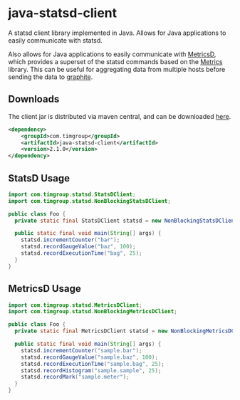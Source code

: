 java-statsd-client
==================

A statsd client library implemented in Java.  Allows for Java applications to easily communicate with statsd.

Also allows for Java applications to easily communicate with [MetricsD](https://github.com/mojodna/metricsd), which provides
a superset of the statsd commands based on the [Metrics](http://metrics.codahale.com) library. This can be useful for aggregating 
data from multiple hosts before sending the data to [graphite](http://graphite.wikidot.com).

Downloads
---------
The client jar is distributed via maven central, and can be downloaded [here](http://search.maven.org/#search%7Cga%7C1%7Cg%3Acom.timgroup%20a%3Ajava-statsd-client).

```xml
<dependency>
    <groupId>com.timgroup</groupId>
    <artifactId>java-statsd-client</artifactId>
    <version>2.1.0</version>
</dependency>
```

StatsD Usage
-----
```java
import com.timgroup.statsd.StatsDClient;
import com.timgroup.statsd.NonBlockingStatsDClient;

public class Foo {
  private static final StatsDClient statsd = new NonBlockingStatsDClient("my.prefix", "statsd-host", 8125);

  public static final void main(String[] args) {
    statsd.incrementCounter("bar");
    statsd.recordGaugeValue("baz", 100);
    statsd.recordExecutionTime("bag", 25);
  }
}
```

MetricsD Usage
-----
```java
import com.timgroup.statsd.MetricsDClient;
import com.timgroup.statsd.NonBlockingMetricsDClient;

public class Foo {
  private static final MetricsDClient statsd = new NonBlockingMetricsDClient("my.prefix", "statsd-host", 8125);

  public static final void main(String[] args) {
    statsd.incrementCounter("sample.bar");
    statsd.recordGaugeValue("sample.baz", 100);
    statsd.recordExecutionTime("sample.bag", 25);
    statsd.recordHistogram("sample.sample", 25);
    statsd.recordMark("sample.meter");
  }
}
```

